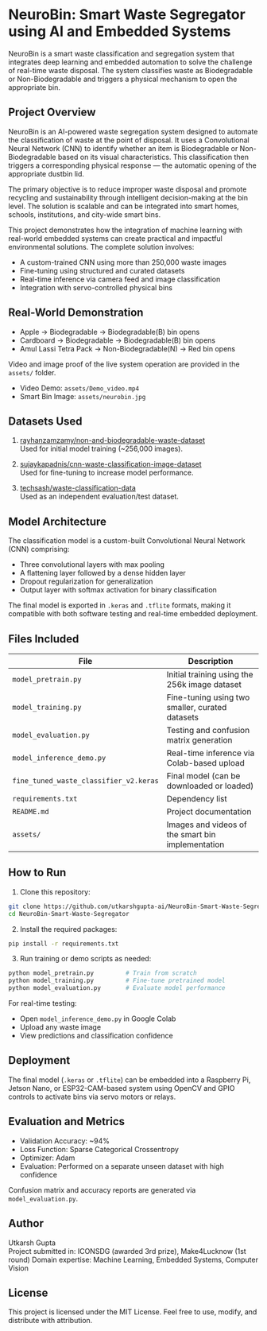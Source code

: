 # NeuroBin: Smart Waste Segregator using AI and Embedded Systems

NeuroBin is a smart waste classification and segregation system that integrates deep learning and embedded automation to solve the challenge of real-time waste disposal. The system classifies waste as Biodegradable or Non-Biodegradable and triggers a physical mechanism to open the appropriate bin.

## Project Overview

NeuroBin is an AI-powered waste segregation system designed to automate the classification of waste at the point of disposal. It uses a Convolutional Neural Network (CNN) to identify whether an item is Biodegradable or Non-Biodegradable based on its visual characteristics. This classification then triggers a corresponding physical response — the automatic opening of the appropriate dustbin lid.

The primary objective is to reduce improper waste disposal and promote recycling and sustainability through intelligent decision-making at the bin level. The solution is scalable and can be integrated into smart homes, schools, institutions, and city-wide smart bins. 

This project demonstrates how the integration of machine learning with real-world embedded systems can create practical and impactful environmental solutions. The complete solution involves:
- A custom-trained CNN using more than 250,000 waste images
- Fine-tuning using structured and curated datasets
- Real-time inference via camera feed and image classification
- Integration with servo-controlled physical bins

## Real-World Demonstration

- Apple → Biodegradable → Biodegradable(B) bin opens  
- Cardboard → Biodegradable → Biodegradable(B) bin opens  
- Amul Lassi Tetra Pack → Non-Biodegradable(N) → Red bin opens

Video and image proof of the live system operation are provided in the `assets/` folder.

- Video Demo: `assets/Demo_video.mp4`
- Smart Bin Image: `assets/neurobin.jpg`

## Datasets Used

1. [rayhanzamzamy/non-and-biodegradable-waste-dataset](https://www.kaggle.com/datasets/rayhanzamzamy/non-and-biodegradable-waste-dataset)  
   Used for initial model training (~256,000 images).

2. [sujaykapadnis/cnn-waste-classification-image-dataset](https://www.kaggle.com/datasets/sujaykapadnis/cnn-waste-classification-image-dataset)  
   Used for fine-tuning to increase model performance.

3. [techsash/waste-classification-data](https://www.kaggle.com/datasets/techsash/waste-classification-data)  
   Used as an independent evaluation/test dataset.

## Model Architecture

The classification model is a custom-built Convolutional Neural Network (CNN) comprising:
- Three convolutional layers with max pooling
- A flattening layer followed by a dense hidden layer
- Dropout regularization for generalization
- Output layer with softmax activation for binary classification

The final model is exported in `.keras` and `.tflite` formats, making it compatible with both software testing and real-time embedded deployment.

## Files Included

| File                          | Description                                                    |
|-------------------------------|----------------------------------------------------------------|
| `model_pretrain.py`           | Initial training using the 256k image dataset                  |
| `model_training.py`           | Fine-tuning using two smaller, curated datasets                |
| `model_evaluation.py`         | Testing and confusion matrix generation                        |
| `model_inference_demo.py`     | Real-time inference via Colab-based upload                     |
| `fine_tuned_waste_classifier_v2.keras` | Final model (can be downloaded or loaded)                 |
| `requirements.txt`            | Dependency list                                                |
| `README.md`                   | Project documentation                                          |
| `assets/`                     | Images and videos of the smart bin implementation              |

## How to Run

1. Clone this repository:
```bash
git clone https://github.com/utkarshgupta-ai/NeuroBin-Smart-Waste-Segregator.git
cd NeuroBin-Smart-Waste-Segregator
```

2. Install the required packages:
```bash
pip install -r requirements.txt
```

3. Run training or demo scripts as needed:
```bash
python model_pretrain.py         # Train from scratch
python model_training.py         # Fine-tune pretrained model
python model_evaluation.py       # Evaluate model performance
```

For real-time testing:
- Open `model_inference_demo.py` in Google Colab
- Upload any waste image
- View predictions and classification confidence

## Deployment

The final model (`.keras` or `.tflite`) can be embedded into a Raspberry Pi, Jetson Nano, or ESP32-CAM-based system using OpenCV and GPIO controls to activate bins via servo motors or relays.

## Evaluation and Metrics

- Validation Accuracy: ~94%
- Loss Function: Sparse Categorical Crossentropy
- Optimizer: Adam
- Evaluation: Performed on a separate unseen dataset with high confidence

Confusion matrix and accuracy reports are generated via `model_evaluation.py`.

## Author

Utkarsh Gupta  
Project submitted in: ICONSDG (awarded 3rd prize), Make4Lucknow (1st round)
Domain expertise: Machine Learning, Embedded Systems, Computer Vision

## License

This project is licensed under the MIT License. Feel free to use, modify, and distribute with attribution.
